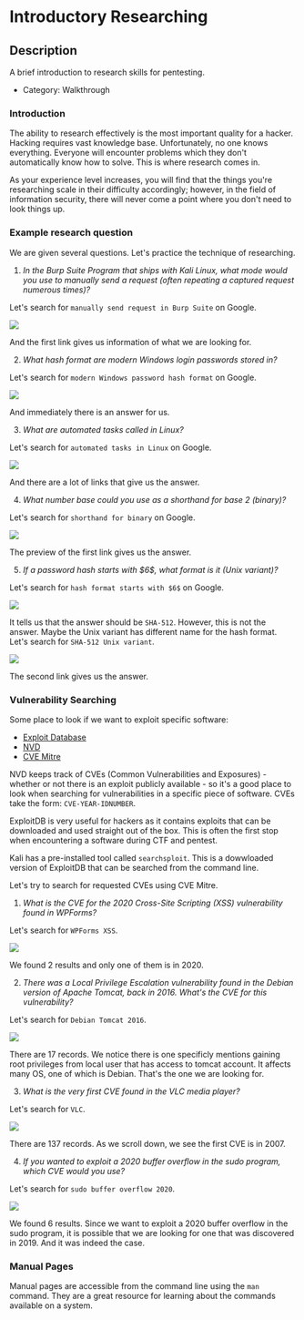# Introductory Researching

## Description

A brief introduction to research skills for pentesting.
* Category: Walkthrough

### Introduction

The ability to research effectively is the most important quality for a hacker. Hacking requires vast knowledge base. Unfortunately, no one knows everything. Everyone will encounter problems which they don't automatically know how to solve. This is where research comes in.

As your experience level increases, you will find that the things you're researching scale in their difficulty accordingly; however, in the field of information security, there will never come a point where you don't need to look things up.

### Example research question

We are given several questions. Let's practice the technique of researching.

1. *In the Burp Suite Program that ships with Kali Linux, what mode would you use to manually send a request (often repeating a captured request numerous times)?*

Let's search for `manually send request in Burp Suite` on Google.

![](burp-repeater.png)

And the first link gives us information of what we are looking for.

2. *What hash format are modern Windows login passwords stored in?*

Let's search for `modern Windows password hash format` on Google.

![](windows-password-hash-format.png)

And immediately there is an answer for us.

3. *What are automated tasks called in Linux?*

Let's search for `automated tasks in Linux` on Google.

![](cron-jobs.png)

And there are a lot of links that give us the answer.

4. *What number base could you use as a shorthand for base 2 (binary)?*

Let's search for `shorthand for binary` on Google.

![](shorthand-for-binary.png)

The preview of the first link gives us the answer.

5. *If a password hash starts with \$6\$, what format is it (Unix variant)?*

Let's search for `hash format starts with $6$` on Google.

![](sha-512-format.png)

It tells us that the answer should be `SHA-512`. However, this is not the answer. Maybe the Unix variant has different name for the hash format. Let's search for `SHA-512 Unix variant`.

![](unix-variant.png)

The second link gives us the answer.

### Vulnerability Searching

Some place to look if we want to exploit specific software:
* [Exploit Database](https://www.exploit-db.com/)
* [NVD](https://nvd.nist.gov/vuln/search)
* [CVE Mitre](https://cve.mitre.org/)

NVD keeps track of CVEs (Common Vulnerabilities and Exposures) - whether or not there is an exploit publicly available - so it's a good place to look when searching for vulnerabilities in a specific piece of software. CVEs take the form: `CVE-YEAR-IDNUMBER`.

ExploitDB is very useful for hackers as it contains exploits that can be downloaded and used straight out of the box. This is often the first stop when encountering a software during CTF and pentest.

Kali has a pre-installed tool called `searchsploit`. This is a dowwloaded version of ExploitDB that can be searched from the command line.

Let's try to search for requested CVEs using CVE Mitre.

1. *What is the CVE for the 2020 Cross-Site Scripting (XSS) vulnerability found in WPForms?*

Let's search for `WPForms XSS`.

![](wpforms-cve.png)

We found 2 results and only one of them is in 2020.

2. *There was a Local Privilege Escalation vulnerability found in the Debian version of Apache Tomcat, back in 2016. What's the CVE for this vulnerability?*

Let's search for `Debian Tomcat 2016`.

![](tomcat-cve.png)

There are 17 records. We notice there is one specificly mentions gaining root privileges from local user that has access to tomcat account. It affects many OS, one of which is Debian. That's the one we are looking for.

3. *What is the very first CVE found in the VLC media player?*

Let's search for `VLC`.

![](vlc-cve.png)

There are 137 records. As we scroll down, we see the first CVE is in 2007.

4. *If you wanted to exploit a 2020 buffer overflow in the sudo program, which CVE would you use?*

Let's search for `sudo buffer overflow 2020`.

![](sudo-cve.png)

We found 6 results. Since we want to exploit a 2020 buffer overflow in the sudo program, it is possible that we are looking for one that was discovered in 2019. And it was indeed the case.

### Manual Pages

Manual pages are accessible from the command line using the `man` command. They are a great resource for learning about the commands available on a system.